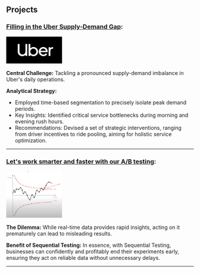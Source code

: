 ## Projects
### [Filling in the Uber Supply-Demand Gap](./Uber-supply-demand.md):
[<img src="./Assets/uberlogo.png" alt="uberlogo" width="150" />](./Uber-supply-demand.md)

**Central Challenge:**
Tackling a pronounced supply-demand imbalance in Uber's daily operations.

**Analytical Strategy:**
- Employed time-based segmentation to precisely isolate peak demand periods.
- Key Insights: Identified critical service bottlenecks during morning and evening rush hours.
- Recommendations: Devised a set of strategic interventions, ranging from driver incentives to ride pooling, aiming for holistic service optimization.

---

### [Let's work smarter and faster with our A/B testing](./sequential_testing.md):

[<img src="./Assets/sequential.png" alt="uberlogo" width="150" />](./sequential_testing.md)

**The Dilemma:** While real-time data provides rapid insights, acting on it prematurely can lead to misleading results.
  
**Benefit of Sequential Testing:**
 In essence, with Sequential Testing, businesses can confidently and profitably end their experiments early, ensuring they act on reliable data without unnecessary delays.

---
